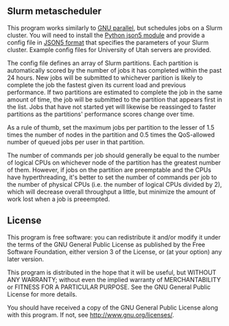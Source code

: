 <!-- vim: set textwidth=80 colorcolumn=81 : -->

## Slurm metascheduler

This program works similarly to
[GNU parallel](https://www.gnu.org/software/parallel/), but schedules jobs on a
Slurm cluster. You will need to install the
[Python json5 module](https://pypi.org/project/json5/) and provide a config file
in [JSON5 format](https://json5.org/) that specifies the parameters of your
Slurm cluster. Example config files for University of Utah servers are provided.

The config file defines an array of Slurm partitions. Each partition is
automatically scored by the number of jobs it has completed within the past 24
hours. New jobs will be submitted to whichever parition is likely to complete
the job the fastest given its current load and previous performance. If two
partitions are estimated to complete the job in the same amount of time, the job
will be submitted to the partition that appears first in the list. Jobs that
have not started yet will likewise be reassinged to faster partitions as the
partitions' performance scores change over time.

As a rule of thumb, set the maximum jobs per partition to the lesser of 1.5
times the number of nodes in the partition and 0.5 times the QoS-allowed number
of queued jobs per user in that partition.

The number of commands per job should generally be equal to the number of
logical CPUs on whichever node of the partition has the greatest number of them.
However, if jobs on the partition are preemptable and the CPUs have
hyperthreading, it's better to set the number of commands per job to the number
of physical CPUs (i.e. the number of logical CPUs divided by 2), which will
decrease overall throughput a little, but minimize the amount of work lost when
a job is preeempted.

## License
This program is free software: you can redistribute it and/or modify it under
the terms of the GNU General Public License as published by the Free Software
Foundation, either version 3 of the License, or (at your option) any later
version.

This program is distributed in the hope that it will be useful, but WITHOUT ANY
WARRANTY; without even the implied warranty of MERCHANTABILITY or FITNESS FOR A
PARTICULAR PURPOSE.  See the GNU General Public License for more details.

You should have received a copy of the GNU General Public License along with
this program.  If not, see <http://www.gnu.org/licenses/>.

